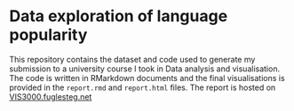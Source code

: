 # Data exploration of language popularity

This repository contains the dataset and code used to generate my submission to
a university course I took in Data analysis and visualisation. The code is
written in RMarkdown documents and the final visualisations is provided in the
`report.rmd` and `report.html` files. The report is hosted on
[VIS3000.fuglesteg.net](https://VIS3000.fuglesteg.net)

